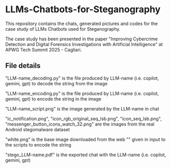 # LLMs-Chatbots-for-Steganography

This repository contains the chats, generated pictures and codes for the case study of LLMs Chatbots used for Steganography. 

The case study has been presented in the paper "Improving Cybercrime Detection and Digital Forensics Investigations with Artificial Intelligence" at APWG Tech Summit 2025 - Cagliari.

## File details

"LLM-name_decoding.py" is the file produced by LLM-name (i.e. copilot, gemini, gpt) to decode the string from the image

"LLM-name_encoding.py" is the file produced by LLM-name (i.e. copilot, gemini, gpt) to encode the string in the image

"LLM-name_script.png" is the image generated by the LLM-name in chat

"ic_notification.png", "icon_rgb_original_seq_lsb.png", "icon_seq_lsb.png", "messenger_button_icons_watch_32.png" are the images from the real Android stegomalware dataset

"white.png" is the base image downloaded from the web "" given in input to the scripts to encode the string

"stego_LLM-name.pdf" is the exported chat with the LLM-name (i.e. copilot, gemini, gpt)

